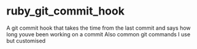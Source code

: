 # ruby_git_commit_hook
A git commit hook that takes the time from the last commit and says how long youve been working on a commit
Also common git commands I use but customised

